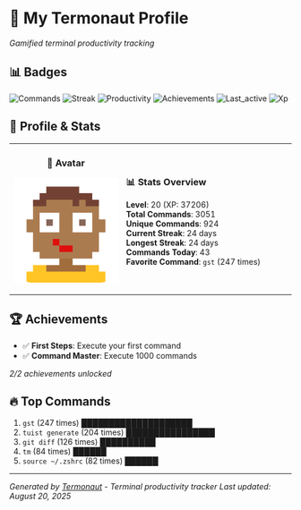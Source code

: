 # 🚀 My Termonaut Profile

*Gamified terminal productivity tracking*

## 📊 Badges

![Commands](https://img.shields.io/badge/Commands-3051-blue?style=flat-square&logo=terminal&logoColor=white) ![Streak](https://img.shields.io/badge/Streak-24+days-blue?style=flat-square&logo=terminal&logoColor=white) ![Productivity](https://img.shields.io/badge/Productivity-80.0%25-green?style=flat-square&logo=terminal&logoColor=white) ![Achievements](https://img.shields.io/badge/Achievements-5%2F10-blue?style=flat-square&logo=terminal&logoColor=white) ![Last_active](https://img.shields.io/badge/Last+Active-14h+ago-yellow?style=flat-square&logo=terminal&logoColor=white) ![Xp](https://img.shields.io/badge/XP-Level+20+%2837206%2F44100%29-blue?style=flat-square&logo=terminal&logoColor=white) 

## 🎨 Profile & Stats

<table><tr>
<td width="40%" align="center">

### 👤 Avatar

![Avatar](./avatars/92d16113f346b44989c006b24588ea12.svg)

</td>
<td width="60%">

### 📊 Stats Overview

**Level**: 20 (XP: 37206)  
**Total Commands**: 3051  
**Unique Commands**: 924  
**Current Streak**: 24 days  
**Longest Streak**: 24 days  
**Commands Today**: 43  
**Favorite Command**: `gst` (247 times)  

</td>
</tr></table>

## 🏆 Achievements

- ✅ **First Steps**: Execute your first command
- ✅ **Command Master**: Execute 1000 commands

*2/2 achievements unlocked*

## 🔥 Top Commands

1. `gst` (247 times) ████████████████████
2. `tuist generate` (204 times) ████████████████
3. `git diff` (126 times) ██████████
4. `tm` (84 times) ██████
5. `source ~/.zshrc` (82 times) ██████

---

*Generated by [Termonaut](https://github.com/oiahoon/termonaut) - Terminal productivity tracker*
*Last updated: August 20, 2025*

